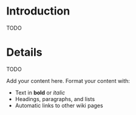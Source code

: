 # Introduction #

TODO


# Details #

TODO

Add your content here.  Format your content with:
  * Text in **bold** or _italic_
  * Headings, paragraphs, and lists
  * Automatic links to other wiki pages